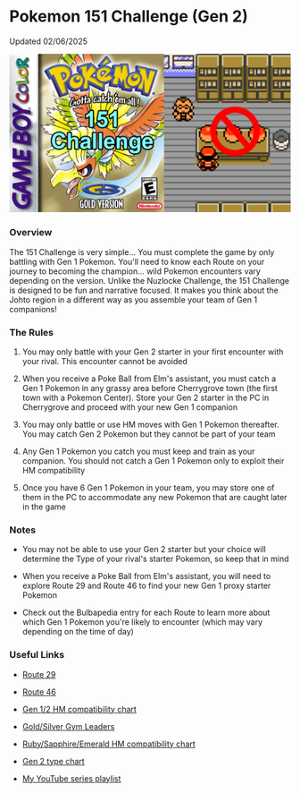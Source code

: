 # Pokemon 151 Challenge (Gen 2)

Updated 02/06/2025

![Pokemon 151 Challenge - Gen 2](img/151-challenge-gen2.png)

### Overview

The 151 Challenge is very simple... You must complete the game by only battling with Gen 1 Pokemon. You'll need to know each Route on your journey to becoming the champion... wild Pokemon encounters vary depending on the version. Unlike the Nuzlocke Challenge, the 151 Challenge is designed to be fun and narrative focused. It makes you think about the Johto region in a different way as you assemble your team of Gen 1 companions!

### The Rules

1. You may only battle with your Gen 2 starter in your first encounter with your rival. This encounter cannot be avoided
  
2. When you receive a Poke Ball from Elm's assistant, you must catch a Gen 1 Pokemon in any grassy area before Cherrygrove town (the first town with a Pokemon Center). Store your Gen 2 starter in the PC in Cherrygrove and proceed with your new Gen 1 companion
  
3. You may only battle or use HM moves with Gen 1 Pokemon thereafter. You may catch Gen 2 Pokemon but they cannot be part of your team
  
4. Any Gen 1 Pokemon you catch you must keep and train as your companion. You should not catch a Gen 1 Pokemon only to exploit their HM compatibility
  
5. Once you have 6 Gen 1 Pokemon in your team, you may store one of them in the PC to accommodate any new Pokemon that are caught later in the game
  
### Notes

- You may not be able to use your Gen 2 starter but your choice will determine the Type of your rival's starter Pokemon, so keep that in mind
  
- When you receive a Poke Ball from Elm's assistant, you will need to explore Route 29 and Route 46 to find your new Gen 1 proxy starter Pokemon
  
- Check out the Bulbapedia entry for each Route to learn more about which Gen 1 Pokemon you're likely to encounter (which may vary depending on the time of day)
  
### Useful Links

- [Route 29](https://bulbapedia.bulbagarden.net/wiki/Johto_Route_29)
  
- [Route 46](https://bulbapedia.bulbagarden.net/wiki/Johto_Route_46)
  
- [Gen 1/2 HM compatibility chart](https://pokemondb.net/gold-silver/hms)
  
- [Gold/Silver Gym Leaders](https://www.serebii.net/gs/gyms.shtml)
  
- [Ruby/Sapphire/Emerald HM compatibility chart](https://pokemondb.net/ruby-sapphire/hms)
  
- [Gen 2 type chart](https://pokemondb.net/type/old)
  
- [My YouTube series playlist](https://www.youtube.com/playlist?list=PLBBxSYze67ecr6gwXJyZUKmSAyIwkec2g)
